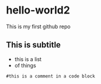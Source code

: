 # hello-world2
This is my first github repo

## This is subtitle

- this is a list
- of things

```
#this is a comment in a code block
```
